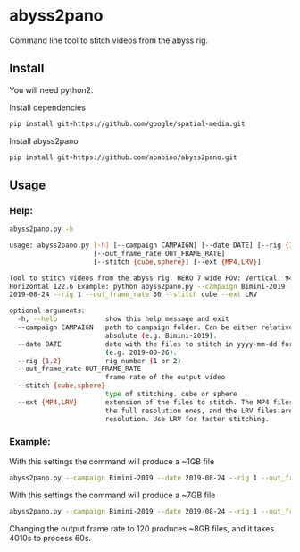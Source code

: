 # abyss2pano
Command line tool to stitch videos from the abyss rig.

## Install
You will need python2.

Install dependencies
```bash
pip install git+https://github.com/google/spatial-media.git
```

Install abyss2pano
```bash
pip install git+https://github.com/ababino/abyss2pano.git
```

## Usage

### Help:

```bash
abyss2pano.py -h

usage: abyss2pano.py [-h] [--campaign CAMPAIGN] [--date DATE] [--rig {1,2}]
                     [--out_frame_rate OUT_FRAME_RATE]
                     [--stitch {cube,sphere}] [--ext {MP4,LRV}]

Tool to stitch videos from the abyss rig. HERO 7 wide FOV: Vertical: 94.4,
Horizontal 122.6 Example: python abyss2pano.py --campaign Bimini-2019 --date
2019-08-24 --rig 1 --out_frame_rate 30 --stitch cube --ext LRV

optional arguments:
  -h, --help            show this help message and exit
  --campaign CAMPAIGN   path to campaign folder. Can be either relative or
                        absolute (e.g. Bimini-2019).
  --date DATE           date with the files to stitch in yyyy-mm-dd format
                        (e.g. 2019-08-26).
  --rig {1,2}           rig number (1 or 2)
  --out_frame_rate OUT_FRAME_RATE
                        frame rate of the output video
  --stitch {cube,sphere}
                        type of stitching. cube or sphere
  --ext {MP4,LRV}       extension of the files to stitch. The MP4 files are
                        the full resolution ones, and the LRV files are low
                        resolution. Use LRV for faster stitching.

```

### Example:

With this settings the command will produce a ~1GB file
```bash
abyss2pano.py --campaign Bimini-2019 --date 2019-08-24 --rig 1 --out_frame_rate 30 --stitch cube --ext LRV
```

With this settings the command will produce a ~7GB file
```bash
abyss2pano.py --campaign Bimini-2019 --date 2019-08-24 --rig 1 --out_frame_rate 30 --stitch cube --ext MP4
```
Changing the output frame rate to 120 produces ~8GB files, and it takes 4010s to process 60s.
